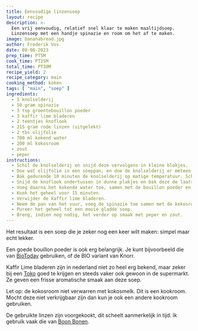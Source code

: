 ```yaml
---
title: Eenvoudige linzensoep
layout: recipe
description: >-
  Een vrij eenvoudig, relatief snel klaar te maken maaltijdsoep. 
  Linzensoep met een handje spinazie en room om het af te maken.
image: bananabread.jpg
author: Frederik Vos
date: 08-08-2023
prep_time: PT5M
cook_time: PT25M
total_time: PT30M
recipe_yield: 2
recipe_category: main
cooking_method: koken
tags: [ "main", "soep" ]
ingredients:
  - 1 knolselderij
  - 50 gram spinazie
  - 3 tsp groentebouillon poeder
  - 3 kaffir lime bladeren
  - 2 teentjes knoflook
  - 215 gram rode linzen (uitgelekt)
  - 2 tbs olijfolie
  - 700 ml kokend water
  - 200 ml kokosroom
  - zout
  - peper
instructions:
  - Schil de knolselderij en snijd deze vervolgens in kleine blokjes.
  - Doe wat olijfolie in een soeppan, en doe de knolselderij er meteen bij. 
  - Bak gedurende 10 minuten de knolselderij op matige temperatuur. Schep regelmatig om.
  - Snijd de knoflook ondertussen in dunne plakjes en bak deze de laatste 2 minuten mee.
  - Voeg daarna het kokende water toe, samen met de bouillon poeder en de kaffir lime bladeren.
  - Kook het geheel voor 15 minuten.  
  - Verwijder de kaffir lime bladeren.
  - Neem de pan van het vuur, voeg de spinazie toe samen met de kokosroom. 
  - Pureer het geheel tot een mooie gladde soep.
  - Breng, indien nog nodig, het verder op smaak met peper en zout.
---
```


Het resultaat is een soep die je zeker nog een keer wilt maken: 
simpel maar echt lekker. 

Een goede bouillon poeder is ook erg belangrijk. Je kunt bijvoorbeeld die van [BioToday](https://www.biotoday.bio/en/bouillonpoeder/) gebruiken,
of de BIO variant van Knorr.  

Kaffir Lime bladeren zijn in nederland niet zo heel erg bekend, maar zeker bij een [Toko](https://www.tjinstoko.eu/en/dried-kaffir-lime-leaves-10g.html)
goed te krijgen en steeds vaker ook gewoon in de supermarkt. Ze geven een frisse aromatische smaak aan deze soep. 

Let op: de kokosroom niet verwarren met kokosmelk. Dit is een kookroom.
Mocht deze niet verkrijgbaar zijn dan kun je ook een andere kookroom gebruiken. 

De gebruikte linzen zijn voorgekookt, dit scheelt aanmerkelijk in tijd. Ik gebruik vaak die van [Boon Bonen](https://www.boonbonen.nl/product/linzen/).
